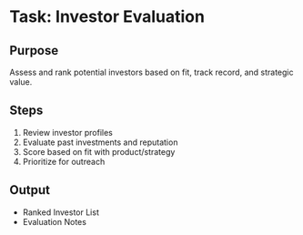 # Task: Investor Evaluation

## Purpose
Assess and rank potential investors based on fit, track record, and strategic value.

## Steps
1. Review investor profiles
2. Evaluate past investments and reputation
3. Score based on fit with product/strategy
4. Prioritize for outreach

## Output
- Ranked Investor List
- Evaluation Notes
